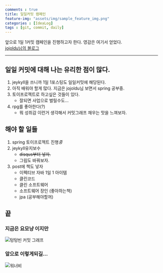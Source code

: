 ```yaml
---
comments : true
title: 일일커밋 캠페인
feature-img: "assets/img/sample_feature_img.png"
categories : [IdeaLog]
tags : [git, commit, daily]
---
```


>
앞으로 1일 1커밋 캠페인을 진행하고자 한다. 영감은 여기서 얻었다.<br/>
[jojoldu님의 블로그](https://jojoldu.tistory.com/402?category=689637)

---

## 일일 커밋에 대해 나는 유리한 점이 많다.

1. jeykyll을 쓰니까 1일 1포스팅도 일일커밋에 해당된다.
2. 아직 배워야 할게 많다. 지금은 jojoldu님 보면서 spring 공부중.
3. 토이프로젝트로 하고싶은 것들이 있다.
    - 잘되면 사업으로 벌릴수도...
4. rpg를 좋아한다(?)
    - 뭐 성취감 이런거 생각해서 커밋그래프 채우는 맛을 느껴보자.

## 해야 할 일들

1. spring 토이프로젝트 진행*중*
2. jeykyll유지보수
    - ~~disqus부터 넣자.~~
    - 그림도 바꿔보자.
3. post에 책도 넣자
    - 이펙티브 자바 1일 1 아이템
    - 클린코드
    - 클린 소프트웨어
    - 소프트웨어 장인 (좋아하는책)
    - jpa (공부해야할꺼)

## 끝

### 지금은 요모냥 이지만

 ![텅텅빈 커밋 그래프]({{site.url}}/assets/img/commitGraphEmpty.png )

### 앞으로 이렇게되길...

 ![워너비]({{site.url}}/assets/img/commitGraphFull.png )